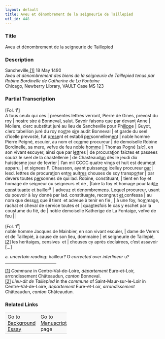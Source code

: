 ```yaml
---  
layout: default  
title: Aveu et dénombrement de la seigneurie de Taillepied  
utl_id: 448
---
```


### Title

Aveu et dénombrement de la seigneurie de Taillepied

### Description

<p>Sancheville,<a href="#_ftn1" name="_ftnref1" title="" id="_ftnref1">[1]</a> 18 May 1490<br /><em>Aveu et dénombrement des biens de la seigneurie de Taillepied tenus par Robine Bordinelle de Catherine de La Fontaine </em><br />
Chicago, Newberry Library, VAULT Case MS 123</p>



### Partial Transcription

<p>[Fol. 1<sup>r</sup>]<br />
A tous ceulx qui ces | presentes lettres verront, Pierre de Gines, prevost du roy | no<u>st</u>re s<u>ir</u>e à Bonneval, salut. Savoir faisons que par devant Anne | Moliere, clerc substitut juré au lieu de Sancheville pour Ph<u>ilipp</u>e | Guyot, clerc tabellion juré du roy no<u>st</u>re s<u>ir</u>e audit Bonneval | et garde du seel d’icelle prevosté, fut p<u>rese</u>nt et establi p<u>er</u>sonnellem<u>en</u>t | noble homme Pierre Peigné, escuier, au nom et co<u>m</u>me procureur | de demoiselle Robine Bordinelle, sa mere, vefve de feu noble ho<u>mm</u>e | Thomas Pogné [<em>sic</em>], en son vivant escuyer, ainsi que par l<u>ett</u>res | de procura<u>ti</u>on faictes et passees soubz le seel de la chastellenie | de Chasteaud<u>un</u> dès le jeudi dix huistiesme jour de fevrier | l’an mil CCCC quatre vings et huit est deume<u>n</u>t apparu, | et signees F. Chausson, ayant puissan<u>ce</u> icelluy procureur <u>par</u> | lesd. lettres de procura<u>ti</u>on ent<u>re</u> ault<u>res</u> chouses de soy transp<u>or</u>ter | par devers toutes p<u>er</u>sonnes de qui lad. Robine, constituant, | tient en foy et homage de seigneur ou seigneurs et de , |faire la foy et homage pour lad<u>ite</u> <u>con</u>stitua<u>n</u>te et bailler<sup>a  </sup>| adveuz et denombreme<u>n</u>s. Lequel procureur, usant du pouvoir à luy donné par lad. constitua<u>n</u>te, recongnut <u>et </u>confessa | au nom que dess<u>us</u> que il tient  et adveue à tenir en fié , | à une foy, ho<u>m</u>mage, rachat et cheval de service toutes et | qua<u>n</u>tesfois le cas y eschet par la coustume du fié, de | noble demoiselle Katheri<u>n</u>e de La Fontai<u>n</u>e, vefve de feu ||</p>
<p>[Fol. 1<sup>v</sup>]<br />
noble homme Jacques de Mainbier, en son vivant escuier, | dame de Verers et de Taillepié, à cause de son lieu, dommaine | et seigneurie de Taillepié,<a href="#_ftn2" name="_ftnref2" title="" id="_ftnref2">[2]</a> les heritaiges, censives  et | chouses cy après declairees, c’est assavoir […]</p>
<p>a<em>. uncertain reading: </em>bailleur<em>?</em> O<em> corrected over interlinear </em>u<em>?</em></p>
<div>
<hr align="left" size="1" width="33%" /><div id="ftn1"><a href="#_ftnref1" name="_ftn1" title="" id="_ftn1">[1]</a> <em>Commune</em> in Centre-Val-de-Loire, <em>département </em>Eure-et-Loir, arrondissement Châteaudun, <em>canton </em>Bonneval.</div>
<div id="ftn2"><a href="#_ftnref2" name="_ftn2" title="" id="_ftn2">[2]</a> <em>Lieu-dit de Taillepied</em> in the <em>commune</em> of Saint-Maur-sur-le-Loir in Centre-Val-de-Loire, <em>département </em>Eure-et-Loir, <em>arrondissement </em>Châteaudun, <em>canton </em>Châteaudun.

</div>
</div>


### Related Links

<table border="0.5" cellpadding="1" cellspacing="1" style="width: 200px; background-color:#F8F8F8;">
    <tbody style="border-color:#ccc">
        <tr style="border-color:#ccc">
            <td>Go to <a href="https://french.newberry.t-pen.org/essay/448" target="_blank">Background Essay</a></td>
            <td>Go to <a href="https://french.newberry.t-pen.org/www/record.html?id=448" target="_blank">Manuscript</a> page</td>
        </tr>
    </tbody>
</table>
